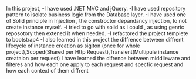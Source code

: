 In this project, 
-I have used .NET MVC and jQuery.
-I have used repository pattern to isolate business logic from the Database layer.
-I have used one of Solid principle in Injection , the constroctor depandancy injection, to not create instance myself.
-i tried to go with solid as i could , as using genric reposotory then extened it when needed.
-I refactored the project templete to bootstrap4 
-I also learned in this project the diffrence between diffrent lifecycle of instance creation as siglton (once for whole project),Scoped(Shared per Http Request),Transient(Multipule instance creataion per request)
I have learned the difrence between middlieware and filteres and how each one apply to each request and specfic request and how each context of them diffrent 
